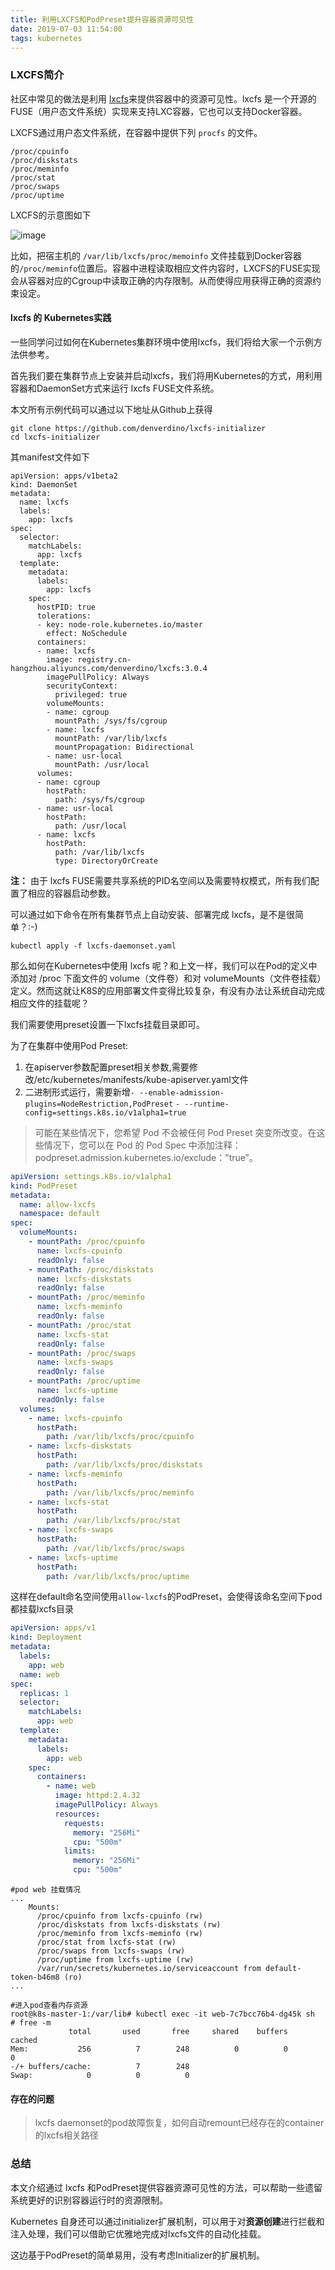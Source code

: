 ```yaml
---
title: 利用LXCFS和PodPreset提升容器资源可见性
date: 2019-07-03 11:54:00
tags: kubernetes
---
```


### LXCFS简介

社区中常见的做法是利用 [lxcfs](https://yq.aliyun.com/go/articleRenderRedirect?url=https://github.com/lxc/lxcfs)来提供容器中的资源可见性。lxcfs 是一个开源的FUSE（用户态文件系统）实现来支持LXC容器，它也可以支持Docker容器。

LXCFS通过用户态文件系统，在容器中提供下列 `procfs` 的文件。

```
/proc/cpuinfo
/proc/diskstats
/proc/meminfo
/proc/stat
/proc/swaps
/proc/uptime
```

LXCFS的示意图如下

![image](https://i.loli.net/2019/07/03/5d1c254e208b578889.png)

比如，把宿主机的 `/var/lib/lxcfs/proc/memoinfo` 文件挂载到Docker容器的`/proc/meminfo`位置后。容器中进程读取相应文件内容时，LXCFS的FUSE实现会从容器对应的Cgroup中读取正确的内存限制。从而使得应用获得正确的资源约束设定。



#### lxcfs 的 Kubernetes实践

一些同学问过如何在Kubernetes集群环境中使用lxcfs，我们将给大家一个示例方法供参考。

首先我们要在集群节点上安装并启动lxcfs，我们将用Kubernetes的方式，用利用容器和DaemonSet方式来运行 lxcfs FUSE文件系统。

本文所有示例代码可以通过以下地址从Github上获得

```
git clone https://github.com/denverdino/lxcfs-initializer
cd lxcfs-initializer
```

其manifest文件如下

```
apiVersion: apps/v1beta2
kind: DaemonSet
metadata:
  name: lxcfs
  labels:
    app: lxcfs
spec:
  selector:
    matchLabels:
      app: lxcfs
  template:
    metadata:
      labels:
        app: lxcfs
    spec:
      hostPID: true
      tolerations:
      - key: node-role.kubernetes.io/master
        effect: NoSchedule
      containers:
      - name: lxcfs
        image: registry.cn-hangzhou.aliyuncs.com/denverdino/lxcfs:3.0.4
        imagePullPolicy: Always
        securityContext:
          privileged: true
        volumeMounts:
        - name: cgroup
          mountPath: /sys/fs/cgroup
        - name: lxcfs
          mountPath: /var/lib/lxcfs
          mountPropagation: Bidirectional
        - name: usr-local
          mountPath: /usr/local
      volumes:
      - name: cgroup
        hostPath:
          path: /sys/fs/cgroup
      - name: usr-local
        hostPath:
          path: /usr/local
      - name: lxcfs
        hostPath:
          path: /var/lib/lxcfs
          type: DirectoryOrCreate
```

**注：** 由于 lxcfs FUSE需要共享系统的PID名空间以及需要特权模式，所有我们配置了相应的容器启动参数。

可以通过如下命令在所有集群节点上自动安装、部署完成 lxcfs，是不是很简单？:-)

```
kubectl apply -f lxcfs-daemonset.yaml
```

那么如何在Kubernetes中使用 lxcfs 呢？和上文一样，我们可以在Pod的定义中添加对 /proc 下面文件的 volume（文件卷）和对 volumeMounts（文件卷挂载）定义。然而这就让K8S的应用部署文件变得比较复杂，有没有办法让系统自动完成相应文件的挂载呢？

我们需要使用preset设置一下lxcfs挂载目录即可。

为了在集群中使用Pod Preset: 

1. 在apiserver参数配置preset相关参数,需要修改/etc/kubernetes/manifests/kube-apiserver.yaml文件
2. 二进制形式运行，需要新增`- --enable-admission-plugins=NodeRestriction,PodPreset` `- --runtime-config=settings.k8s.io/v1alpha1=true`

> 可能在某些情况下，您希望 Pod 不会被任何 Pod Preset 突变所改变。在这些情况下，您可以在 Pod 的 Pod Spec 中添加注释： podpreset.admission.kubernetes.io/exclude：”true”。

```yaml
apiVersion: settings.k8s.io/v1alpha1
kind: PodPreset
metadata:
  name: allow-lxcfs
  namespace: default
spec:
  volumeMounts:
    - mountPath: /proc/cpuinfo
      name: lxcfs-cpuinfo
      readOnly: false
    - mountPath: /proc/diskstats
      name: lxcfs-diskstats
      readOnly: false
    - mountPath: /proc/meminfo
      name: lxcfs-meminfo
      readOnly: false
    - mountPath: /proc/stat
      name: lxcfs-stat
      readOnly: false
    - mountPath: /proc/swaps
      name: lxcfs-swaps
      readOnly: false
    - mountPath: /proc/uptime
      name: lxcfs-uptime
      readOnly: false
  volumes:
    - name: lxcfs-cpuinfo
      hostPath:
        path: /var/lib/lxcfs/proc/cpuinfo
    - name: lxcfs-diskstats
      hostPath:
        path: /var/lib/lxcfs/proc/diskstats
    - name: lxcfs-meminfo
      hostPath:
        path: /var/lib/lxcfs/proc/meminfo
    - name: lxcfs-stat
      hostPath:
        path: /var/lib/lxcfs/proc/stat
    - name: lxcfs-swaps
      hostPath:
        path: /var/lib/lxcfs/proc/swaps
    - name: lxcfs-uptime
      hostPath:
        path: /var/lib/lxcfs/proc/uptime
```

这样在default命名空间使用`allow-lxcfs`的PodPreset，会使得该命名空间下pod都挂载lxcfs目录

```yaml
apiVersion: apps/v1
kind: Deployment
metadata:
  labels:
    app: web
  name: web
spec:
  replicas: 1
  selector:
    matchLabels:
      app: web
  template:
    metadata:
      labels:
        app: web
    spec:
      containers:
        - name: web
          image: httpd:2.4.32
          imagePullPolicy: Always
          resources:
            requests:
              memory: "256Mi"
              cpu: "500m"
            limits:
              memory: "256Mi"
              cpu: "500m"
```

```shell
#pod web 挂载情况
...
    Mounts:
      /proc/cpuinfo from lxcfs-cpuinfo (rw)
      /proc/diskstats from lxcfs-diskstats (rw)
      /proc/meminfo from lxcfs-meminfo (rw)
      /proc/stat from lxcfs-stat (rw)
      /proc/swaps from lxcfs-swaps (rw)
      /proc/uptime from lxcfs-uptime (rw)
      /var/run/secrets/kubernetes.io/serviceaccount from default-token-b46m8 (ro)
...
```

```shell
#进入pod查看内存资源
root@k8s-master-1:/var/lib# kubectl exec -it web-7c7bcc76b4-dg45k sh
# free -m   
             total       used       free     shared    buffers     cached
Mem:           256          7        248          0          0          0
-/+ buffers/cache:          7        248
Swap:            0          0          0

```

#### 存在的问题

> lxcfs daemonset的pod故障恢复，如何自动remount已经存在的container的lxcfs相关路径

### 总结

本文介绍通过 lxcfs 和PodPreset提供容器资源可见性的方法，可以帮助一些遗留系统更好的识别容器运行时的资源限制。

Kubernetes 自身还可以通过initializer扩展机制，可以用于对**资源创建**进行拦截和注入处理，我们可以借助它优雅地完成对lxcfs文件的自动化挂载。

这边基于PodPreset的简单易用，没有考虑Initializer的扩展机制。
